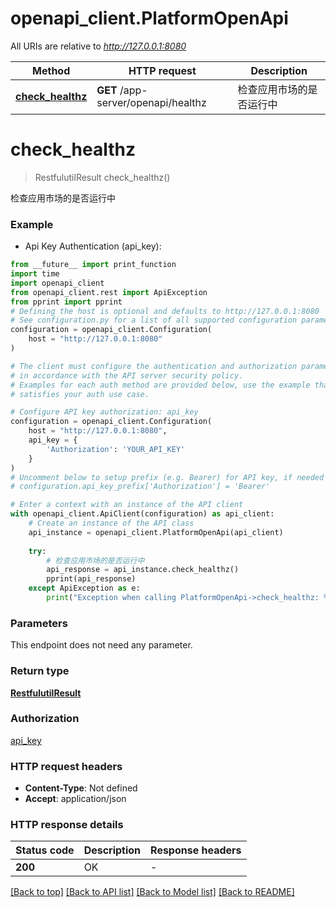 # openapi_client.PlatformOpenApi

All URIs are relative to *http://127.0.0.1:8080*

Method | HTTP request | Description
------------- | ------------- | -------------
[**check_healthz**](PlatformOpenApi.md#check_healthz) | **GET** /app-server/openapi/healthz | 检查应用市场的是否运行中


# **check_healthz**
> RestfulutilResult check_healthz()

检查应用市场的是否运行中

### Example

* Api Key Authentication (api_key):
```python
from __future__ import print_function
import time
import openapi_client
from openapi_client.rest import ApiException
from pprint import pprint
# Defining the host is optional and defaults to http://127.0.0.1:8080
# See configuration.py for a list of all supported configuration parameters.
configuration = openapi_client.Configuration(
    host = "http://127.0.0.1:8080"
)

# The client must configure the authentication and authorization parameters
# in accordance with the API server security policy.
# Examples for each auth method are provided below, use the example that
# satisfies your auth use case.

# Configure API key authorization: api_key
configuration = openapi_client.Configuration(
    host = "http://127.0.0.1:8080",
    api_key = {
        'Authorization': 'YOUR_API_KEY'
    }
)
# Uncomment below to setup prefix (e.g. Bearer) for API key, if needed
# configuration.api_key_prefix['Authorization'] = 'Bearer'

# Enter a context with an instance of the API client
with openapi_client.ApiClient(configuration) as api_client:
    # Create an instance of the API class
    api_instance = openapi_client.PlatformOpenApi(api_client)
    
    try:
        # 检查应用市场的是否运行中
        api_response = api_instance.check_healthz()
        pprint(api_response)
    except ApiException as e:
        print("Exception when calling PlatformOpenApi->check_healthz: %s\n" % e)
```

### Parameters
This endpoint does not need any parameter.

### Return type

[**RestfulutilResult**](RestfulutilResult.md)

### Authorization

[api_key](../README.md#api_key)

### HTTP request headers

 - **Content-Type**: Not defined
 - **Accept**: application/json

### HTTP response details
| Status code | Description | Response headers |
|-------------|-------------|------------------|
**200** | OK |  -  |

[[Back to top]](#) [[Back to API list]](../README.md#documentation-for-api-endpoints) [[Back to Model list]](../README.md#documentation-for-models) [[Back to README]](../README.md)

